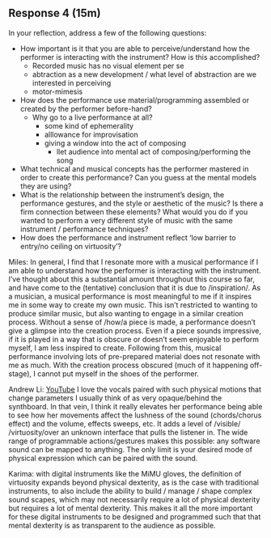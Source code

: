 
## Response 4 (15m)

In your reflection, address a few of the following questions:
* How important is it that you are able to perceive/understand how the performer is interacting with the instrument? How is this accomplished?
	* Recorded music has no visual element per se
	* abtraction as a new development / what level of abstraction are we interested in perceiving
	* motor-mimesis
* How does the performance use material/programming assembled or created by the performer before-hand?
	* Why go to a live performance at all?
		* some kind of ephemerality
		* alllowance for improvisation
		* giving a window into the act of composing
			* llet audience into mental act of composing/performing the song
* What technical and musical concepts has the performer mastered in order to create this performance? Can you guess at the mental models they are using?
* What is the relationship between the instrument’s design, the performance gestures, and the style or aesthetic of the music? Is there a firm connection between these elements? What would you do if you wanted to perform a very different style of music with the same instrument / performance techniques?
* How does the performance and instrument reflect ‘low barrier to entry/no ceiling on virtuosity’?

Miles: In general, I find that I resonate more with a musical performance if I am able to understand how the performer is interacting with the instrument. I’ve thought about this a substantial amount throughout this course so far, and have come to the (tentative) conclusion that it is due to /inspiration/. As a musician, a musical performance is most meaningful to me if it inspires me in some way to create my own music. This isn’t restricted to wanting to produce similar music, but also wanting to engage in a similar creation process. Without a sense of /how/a piece is made, a performance doesn’t give a glimpse into the creation process. Even if a piece sounds impressive, if it is played in a way that is obscure or doesn’t seem enjoyable to perform myself, I am less inspired to create. Following from this, musical performance involving lots of pre-prepared material does not resonate with me as much. With the creation process obscured (much of it happening off-stage), I cannot put myself in the shoes of the performer. 

Andrew Li:
[YouTube](https://youtu.be/2ahP8lPwIKs)
I love the vocals paired with such physical motions that change parameters I usually think of as very opaque/behind the synthboard.
In that vein, I think it really elevates her performance being able to see how her movements affect the lushness of the sound (chords/chorus effect) and the volume, effects sweeps, etc. It adds a level of /visible/ /virtuosity/over an unknown interface that pulls the listener in. The wide range of programmable actions/gestures makes this possible: any software sound can be mapped to anything. The only limit is your desired mode of physical expression which can be paired with the sound.

Karima: 
with digital instruments like the MiMU gloves, the definition of virtuosity expands beyond physical dexterity, as is the case with traditional instruments, to also include the ability to build / manage / shape complex sound scapes, which may not necessarily require a lot of physical dexterity but requires a lot of mental dexterity. This makes it all the more important for these digital instruments to be designed and programmed such that that mental dexterity is as transparent to the audience as possible.